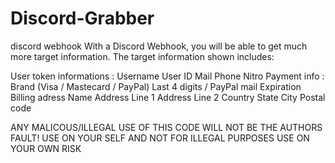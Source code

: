 # Discord-Grabber
discord webhook
With a Discord Webhook, you will be able to get much more target information. The target information shown includes:

User token informations :
Username
User ID
Mail
Phone
Nitro
Payment info :
Brand (Visa / Mastecard / PayPal)
Last 4 digits / PayPal mail
Expiration
Billing adress
Name
Address Line 1
Address Line 2
Country
State
City
Postal code


ANY MALICOUS/ILLEGAL USE OF THIS CODE WILL NOT BE THE AUTHORS FAULT!
USE ON YOUR SELF AND NOT FOR ILLEGAL PURPOSES
USE ON YOUR OWN RISK
